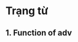 # Trạng từ

## 1. Function of adv

<figure><img src="https://lh7-us.googleusercontent.com/CmbhE7gKm3ZNTEW7x7ag6qiD-_uhlcx0SR0OqeDiYE3CFWlGiEdu9_oSJW67amBkQXTiyN6DTlRCh8-tnmPZFT0z7Iq_H0QsIjmGRW9UCnrcwzbwfiRp8MY9IebgYWBJCWlzBjg-UNphcAq-X_Rc_A" alt=""><figcaption></figcaption></figure>

